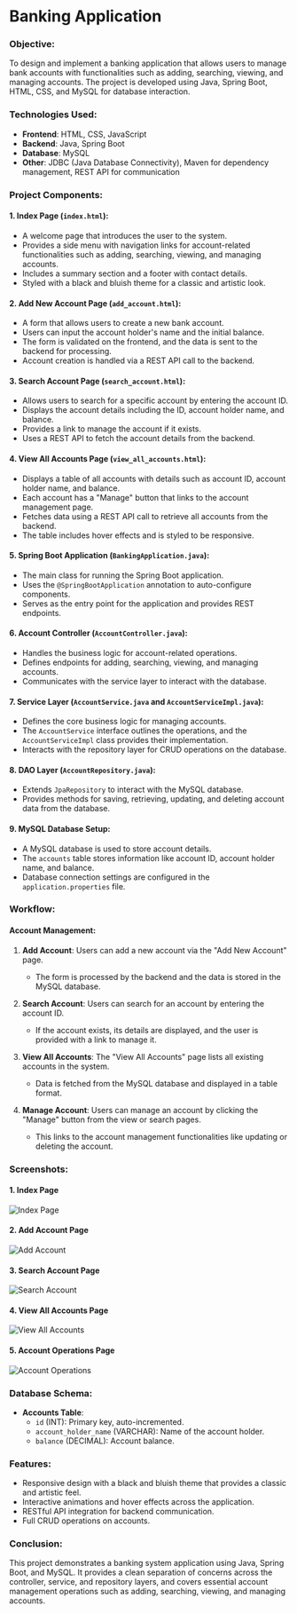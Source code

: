 # Banking Application

### Objective:
To design and implement a banking application that allows users to manage bank accounts with functionalities such as adding, searching, viewing, and managing accounts. The project is developed using Java, Spring Boot, HTML, CSS, and MySQL for database interaction.

### Technologies Used:
- **Frontend**: HTML, CSS, JavaScript
- **Backend**: Java, Spring Boot
- **Database**: MySQL
- **Other**: JDBC (Java Database Connectivity), Maven for dependency management, REST API for communication

### Project Components:

#### 1. Index Page (`index.html`):
- A welcome page that introduces the user to the system.
- Provides a side menu with navigation links for account-related functionalities such as adding, searching, viewing, and managing accounts.
- Includes a summary section and a footer with contact details.
- Styled with a black and bluish theme for a classic and artistic look.

#### 2. Add New Account Page (`add_account.html`):
- A form that allows users to create a new bank account.
- Users can input the account holder's name and the initial balance.
- The form is validated on the frontend, and the data is sent to the backend for processing.
- Account creation is handled via a REST API call to the backend.

#### 3. Search Account Page (`search_account.html`):
- Allows users to search for a specific account by entering the account ID.
- Displays the account details including the ID, account holder name, and balance.
- Provides a link to manage the account if it exists.
- Uses a REST API to fetch the account details from the backend.

#### 4. View All Accounts Page (`view_all_accounts.html`):
- Displays a table of all accounts with details such as account ID, account holder name, and balance.
- Each account has a "Manage" button that links to the account management page.
- Fetches data using a REST API call to retrieve all accounts from the backend.
- The table includes hover effects and is styled to be responsive.

#### 5. Spring Boot Application (`BankingApplication.java`):
- The main class for running the Spring Boot application.
- Uses the `@SpringBootApplication` annotation to auto-configure components.
- Serves as the entry point for the application and provides REST endpoints.

#### 6. Account Controller (`AccountController.java`):
- Handles the business logic for account-related operations.
- Defines endpoints for adding, searching, viewing, and managing accounts.
- Communicates with the service layer to interact with the database.

#### 7. Service Layer (`AccountService.java` and `AccountServiceImpl.java`):
- Defines the core business logic for managing accounts.
- The `AccountService` interface outlines the operations, and the `AccountServiceImpl` class provides their implementation.
- Interacts with the repository layer for CRUD operations on the database.

#### 8. DAO Layer (`AccountRepository.java`):
- Extends `JpaRepository` to interact with the MySQL database.
- Provides methods for saving, retrieving, updating, and deleting account data from the database.

#### 9. MySQL Database Setup:
- A MySQL database is used to store account details.
- The `accounts` table stores information like account ID, account holder name, and balance.
- Database connection settings are configured in the `application.properties` file.

### Workflow:

#### Account Management:
1. **Add Account**: Users can add a new account via the "Add New Account" page.
   - The form is processed by the backend and the data is stored in the MySQL database.
   
2. **Search Account**: Users can search for an account by entering the account ID.
   - If the account exists, its details are displayed, and the user is provided with a link to manage it.
   
3. **View All Accounts**: The "View All Accounts" page lists all existing accounts in the system.
   - Data is fetched from the MySQL database and displayed in a table format.
   
4. **Manage Account**: Users can manage an account by clicking the "Manage" button from the view or search pages.
   - This links to the account management functionalities like updating or deleting the account.

### Screenshots:

#### 1. Index Page
![Index Page](Screenshots/index_page.png)

#### 2. Add Account Page
![Add Account](Screenshots/add_account.png)

#### 3. Search Account Page
![Search Account](Screenshots/search_account.png)

#### 4. View All Accounts Page
![View All Accounts](Screenshots/view_all_accounts.png)

#### 5. Account Operations Page
![Account Operations](Screenshots/account_operations.png)

### Database Schema:

- **Accounts Table**:
  - `id` (INT): Primary key, auto-incremented.
  - `account_holder_name` (VARCHAR): Name of the account holder.
  - `balance` (DECIMAL): Account balance.

### Features:
- Responsive design with a black and bluish theme that provides a classic and artistic feel.
- Interactive animations and hover effects across the application.
- RESTful API integration for backend communication.
- Full CRUD operations on accounts.
  
### Conclusion:
This project demonstrates a banking system application using Java, Spring Boot, and MySQL. It provides a clean separation of concerns across the controller, service, and repository layers, and covers essential account management operations such as adding, searching, viewing, and managing accounts.
